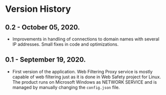 # Version History

## 0.2 - October 05, 2020.

* Improvements in handling of connections to domain names with several IP addresses. Small fixes in code and optimizations.

## 0.1 - September 19, 2020.

* First version of the application. Web Filtering Proxy service is mostly capable of web filtering just as it is done in Web Safety project for Linux. The product runs on Microsoft Windows as NETWORK SERVICE and is managed by manually changing the `config.json` file.